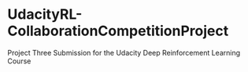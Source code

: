 # UdacityRL-CollaborationCompetitionProject
Project Three Submission for the Udacity Deep Reinforcement Learning Course
